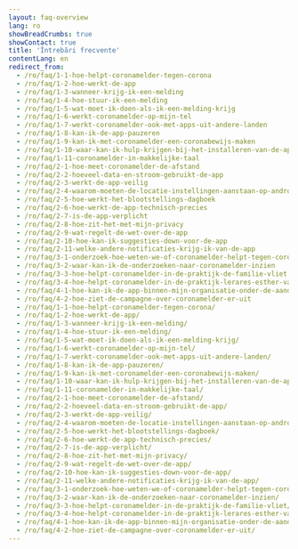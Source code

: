 ```yaml
---
layout: faq-overview
lang: ro
showBreadCrumbs: true
showContact: true
title: 'Întrebări frecvente'
contentLang: en
redirect_from: 
  - /ro/faq/1-1-hoe-helpt-coronamelder-tegen-corona
  - /ro/faq/1-2-hoe-werkt-de-app
  - /ro/faq/1-3-wanneer-krijg-ik-een-melding
  - /ro/faq/1-4-hoe-stuur-ik-een-melding
  - /ro/faq/1-5-wat-moet-ik-doen-als-ik-een-melding-krijg
  - /ro/faq/1-6-werkt-coronamelder-op-mijn-tel
  - /ro/faq/1-7-werkt-coronamelder-ook-met-apps-uit-andere-landen
  - /ro/faq/1-8-kan-ik-de-app-pauzeren
  - /ro/faq/1-9-kan-ik-met-coronamelder-een-coronabewijs-maken
  - /ro/faq/1-10-waar-kan-ik-hulp-krijgen-bij-het-installeren-van-de-app
  - /ro/faq/1-11-coronamelder-in-makkelijke-taal
  - /ro/faq/2-1-hoe-meet-coronamelder-de-afstand
  - /ro/faq/2-2-hoeveel-data-en-stroom-gebruikt-de-app
  - /ro/faq/2-3-werkt-de-app-veilig
  - /ro/faq/2-4-waarom-moeten-de-locatie-instellingen-aanstaan-op-android
  - /ro/faq/2-5-hoe-werkt-het-blootstellings-dagboek
  - /ro/faq/2-6-hoe-werkt-de-app-technisch-precies
  - /ro/faq/2-7-is-de-app-verplicht
  - /ro/faq/2-8-hoe-zit-het-met-mijn-privacy
  - /ro/faq/2-9-wat-regelt-de-wet-over-de-app
  - /ro/faq/2-10-hoe-kan-ik-suggesties-down-voor-de-app
  - /ro/faq/2-11-welke-andere-notificaties-krijg-ik-van-de-app
  - /ro/faq/3-1-onderzoek-hoe-weten-we-of-coronamelder-helpt-tegen-corona
  - /ro/faq/3-2-waar-kan-ik-de-onderzoeken-naar-coronamelder-inzien
  - /ro/faq/3-3-hoe-helpt-coronamelder-in-de-praktijk-de-familie-vliet
  - /ro/faq/3-4-hoe-helpt-coronamelder-in-de-praktijk-lerares-esther-van-gorkum
  - /ro/faq/4-1-hoe-kan-ik-de-app-binnen-mijn-organisatie-onder-de-aandacht-brengen
  - /ro/faq/4-2-hoe-ziet-de-campagne-over-coronamelder-er-uit
  - /ro/faq/1-1-hoe-helpt-coronamelder-tegen-corona/
  - /ro/faq/1-2-hoe-werkt-de-app/
  - /ro/faq/1-3-wanneer-krijg-ik-een-melding/
  - /ro/faq/1-4-hoe-stuur-ik-een-melding/
  - /ro/faq/1-5-wat-moet-ik-doen-als-ik-een-melding-krijg/
  - /ro/faq/1-6-werkt-coronamelder-op-mijn-tel/
  - /ro/faq/1-7-werkt-coronamelder-ook-met-apps-uit-andere-landen/
  - /ro/faq/1-8-kan-ik-de-app-pauzeren/
  - /ro/faq/1-9-kan-ik-met-coronamelder-een-coronabewijs-maken/
  - /ro/faq/1-10-waar-kan-ik-hulp-krijgen-bij-het-installeren-van-de-app/
  - /ro/faq/1-11-coronamelder-in-makkelijke-taal/
  - /ro/faq/2-1-hoe-meet-coronamelder-de-afstand/
  - /ro/faq/2-2-hoeveel-data-en-stroom-gebruikt-de-app/
  - /ro/faq/2-3-werkt-de-app-veilig/
  - /ro/faq/2-4-waarom-moeten-de-locatie-instellingen-aanstaan-op-android/
  - /ro/faq/2-5-hoe-werkt-het-blootstellings-dagboek/
  - /ro/faq/2-6-hoe-werkt-de-app-technisch-precies/
  - /ro/faq/2-7-is-de-app-verplicht/
  - /ro/faq/2-8-hoe-zit-het-met-mijn-privacy/
  - /ro/faq/2-9-wat-regelt-de-wet-over-de-app/
  - /ro/faq/2-10-hoe-kan-ik-suggesties-down-voor-de-app/
  - /ro/faq/2-11-welke-andere-notificaties-krijg-ik-van-de-app/
  - /ro/faq/3-1-onderzoek-hoe-weten-we-of-coronamelder-helpt-tegen-corona/
  - /ro/faq/3-2-waar-kan-ik-de-onderzoeken-naar-coronamelder-inzien/
  - /ro/faq/3-3-hoe-helpt-coronamelder-in-de-praktijk-de-familie-vliet/
  - /ro/faq/3-4-hoe-helpt-coronamelder-in-de-praktijk-lerares-esther-van-gorkum/
  - /ro/faq/4-1-hoe-kan-ik-de-app-binnen-mijn-organisatie-onder-de-aandacht-brengen/
  - /ro/faq/4-2-hoe-ziet-de-campagne-over-coronamelder-er-uit/
---
```

